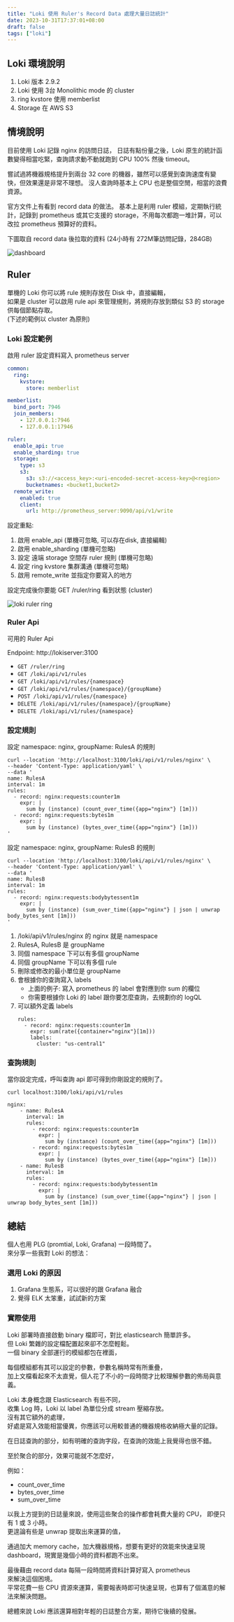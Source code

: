 ```yaml
---
title: "Loki 使用 Ruler's Record Data 處理大量日誌統計"
date: 2023-10-31T17:37:01+08:00
draft: false
tags: ["loki"]
---
```


## Loki 環境說明

1. Loki 版本 2.9.2
2. Loki 使用 3台 Monolithic mode 的 cluster
3. ring kvstore 使用 memberlist
4. Storage 在 AWS S3

## 情境說明

目前使用 Loki 記錄 nginx 的訪問日誌，
日誌有點份量之後，Loki 原生的統計函數變得相當吃緊，查詢請求動不動就跑到 CPU 100% 然後 timeout。

嘗試過將機器規格提升到兩台 32 core 的機器，雖然可以感覺到查詢速度有變快，但效果還是非常不理想。
沒人查詢時基本上 CPU 也是整個空閒，相當的浪費資源。

官方文件上有看到 record data 的做法。
基本上是利用 ruler 模組，定期執行統計，記錄到 prometheus 或其它支援的 storage，不用每次都跑一堆計算，可以改拉 prometheus 預算好的資料。

下圖取自 record data 後拉取的資料 (24小時有 272M筆訪問記錄，284GB)

![dashboard](https://fblog.ooopiz.com/images/2023/10/a001.png)

## Ruler

單機的 Loki 你可以將 rule 規則存放在 Disk 中，直接編輯，  
如果是 cluster 可以啟用 rule api 來管理規則，將規則存放到類似 S3 的 storage 供每個節點存取。  
(下述的範例以 cluster 為原則)

### Loki 設定範例

啟用 ruler 設定資料寫入 prometheus server

```yaml
common:
  ring:
    kvstore:
      store: memberlist

memberlist:
  bind_port: 7946
  join_members:
    - 127.0.0.1:7946
    - 127.0.0.1:17946

ruler:
  enable_api: true
  enable_sharding: true
  storage:
    type: s3
    s3:
      s3: s3://<access_key>:<uri-encoded-secret-access-key>@<region>
      bucketnames: <bucket1,bucket2>
  remote_write:
    enabled: true
    client:
      url: http://prometheus_server:9090/api/v1/write
```

設定重點:

1. 啟用 enable_api (單機可忽略, 可以存在disk, 直接編輯)
2. 啟用 enable_sharding (單機可忽略)
3. 設定 遠端 storage 空間存 ruler 規則 (單機可忽略)
4. 設定 ring kvstore 集群溝通 (單機可忽略)
5. 啟用 remote_write 並指定你要寫入的地方

設定完成後你要能 GET /ruler/ring 看到狀態 (cluster)

![loki ruler ring](https://fblog.ooopiz.com/images/2023/10/a003.png)

### Ruler Api

可用的 Ruler Api

Endpoint: http://lokiserver:3100

* `GET /ruler/ring`
* `GET /loki/api/v1/rules`
* `GET /loki/api/v1/rules/{namespace}`
* `GET /loki/api/v1/rules/{namespace}/{groupName}`
* `POST /loki/api/v1/rules/{namespace}`
* `DELETE /loki/api/v1/rules/{namespace}/{groupName}`
* `DELETE /loki/api/v1/rules/{namespace}`

### 設定規則

設定 namespace: nginx, groupName: RulesA 的規則

```
curl --location 'http://localhost:3100/loki/api/v1/rules/nginx' \
--header 'Content-Type: application/yaml' \
--data '
name: RulesA
interval: 1m
rules:
  - record: nginx:requests:counter1m
    expr: |
      sum by (instance) (count_over_time({app="nginx"} [1m]))
  - record: nginx:requests:bytes1m
    expr: |
      sum by (instance) (bytes_over_time({app="nginx"} [1m]))
'
```

設定 namespace: nginx, groupName: RulesB 的規則
```
curl --location 'http://localhost:3100/loki/api/v1/rules/nginx' \
--header 'Content-Type: application/yaml' \
--data '
name: RulesB
interval: 1m
rules:
  - record: nginx:requests:bodybytessent1m
    expr: |
      sum by (instance) (sum_over_time({app="nginx"} | json | unwrap body_bytes_sent [1m]))
'
```

1. /loki/api/v1/rules/nginx 的 nginx 就是 namespace
2. RulesA, RulesB 是 groupName
3. 同個 namespace 下可以有多個 groupName
4. 同個 groupName 下可以有多個 rule
5. 刪除或修改的最小單位是 groupName
6. 會根據你的查詢寫入 labels
   * 上面的例子: 寫入 prometheus 的 label 會對應到你 sum 的欄位
   * 你需要根據你 Loki 的 label 跟你要怎麼查詢，去規劃你的 logQL
7. 可以額外定義 labels
   ```
   rules:
     - record: nginx:requests:counter1m
       expr: sum(rate({container="nginx"}[1m]))
       labels:
         cluster: "us-central1"
   ```

### 查詢規則

當你設定完成，呼叫查詢 api 即可得到你剛設定的規則了。

`curl localhost:3100/loki/api/v1/rules`

```
nginx:
    - name: RulesA
      interval: 1m
      rules:
        - record: nginx:requests:counter1m
          expr: |
            sum by (instance) (count_over_time({app="nginx"} [1m]))
        - record: nginx:requests:bytes1m
          expr: |
            sum by (instance) (bytes_over_time({app="nginx"} [1m]))
    - name: RulesB
      interval: 1m
      rules:
        - record: nginx:requests:bodybytessent1m
          expr: |
            sum by (instance) (sum_over_time({app="nginx"} | json | unwrap body_bytes_sent [1m]))
```

## 總結

個人也用 PLG (promtial, Loki, Grafana) 一段時間了。  
來分享一些我對 Loki 的想法：

### 選用 Loki 的原因
1. Grafana 生態系，可以很好的跟 Grafana 融合
2. 覺得 ELK 太笨重，試試新的方案

### 實際使用

Loki 部署時直接啟動 binary 檔即可，對比 elasticsearch 簡單許多。  
但 Loki 繁雜的設定檔配置起來卻不怎麼輕鬆。  
一個 binary 全部運行的模組都包在裡面，  

每個模組都有其可以設定的參數，參數名稱時常有所重疊，  
加上文檔看起來不太直覺，個人花了不小的一段時間才比較理解參數的佈局與意義。

Loki 本身概念跟 Elasticsearch 有些不同，  
收集 Log 時，Loki 以 label 為單位分成 stream 壓縮存放。  
沒有其它額外的處理，  
好處是寫入效能相當優異，你應該可以用較普通的機器規格收納極大量的記錄。  

在日誌查詢的部分，如有明確的查詢字段，在查詢的效能上我覺得也很不錯。

至於聚合的部分，效果可能就不怎麼好，  

例如： 
* count_over_time
* bytes_over_time
* sum_over_time

以我上方提到的日誌量來說，使用這些聚合的操作都會耗費大量的 CPU，
即便只有 1 或 3 小時。  
更遑論有些是 unwrap 提取出來運算的值，  

通過加大 memory cache，加大機器規格，想要有更好的效能來快速呈現 dashboard，現實是幾個小時的資料都跑不出來。

最後藉由 record data 每隔一段時間將資料計算好寫入 prometheus  
來解決這個困境。  
平常花費一些 CPU 資源來運算，需要報表時即可快速呈現，也算有了個滿意的解法來解決問題。

總體來說 Loki 應該還算相對年輕的日誌整合方案，期待它後續的發展。
